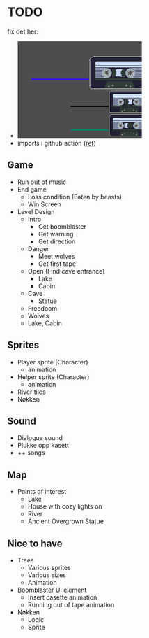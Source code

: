 # TODO

fix det her:

- ![striper](image.png)
- imports i github action ([ref](https://github.com/bjornarprytz/its-dangerous-to-go-alone-take-this/actions/runs/4641630764/jobs/8214797512))

## Game

- Run out of music
- End game
  - Loss condition (Eaten by beasts)
  - Win Screen
- Level Design
  - Intro
    - Get boomblaster
    - Get warning
    - Get direction
  - Danger
    - Meet wolves
    - Get first tape
  - Open (Find cave entrance)
    - Lake
    - Cabin
  - Cave
    - Statue
  - Freedoom
  - Wolves
  - Lake, Cabin

## Sprites

- Player sprite (Character)
  - animation
- Helper sprite (Character)
  - animation
- River tiles
- Nøkken

## Sound

- Dialogue sound
- Plukke opp kasett
- ++ songs

## Map

- Points of interest
  - Lake
  - House with cozy lights on
  - River
  - Ancient Overgrown Statue

## Nice to have

- Trees
  - Various sprites
  - Various sizes
  - Animation
- Boomblaster UI element
  - Insert casette animation
  - Running out of tape animation
- Nøkken
  - Logic
  - Sprite
